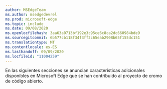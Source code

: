 ```yaml
---
author: MSEdgeTeam
ms.author: msedgedevrel
ms.prod: microsoft-edge
ms.topic: include
ms.date: 09/08/2020
ms.openlocfilehash: 3aa63a0713bf192e3c95ce6c8ca2dc660984bde9
ms.sourcegitcommit: 6b577cb118f34f3ff2c65eab2908b65f155dc151
ms.translationtype: MT
ms.contentlocale: es-ES
ms.lasthandoff: 09/09/2020
ms.locfileid: "11004259"
---
```

En las siguientes secciones se anuncian características adicionales disponibles en Microsoft Edge que se han contribuido al proyecto de cromo de código abierto.  
